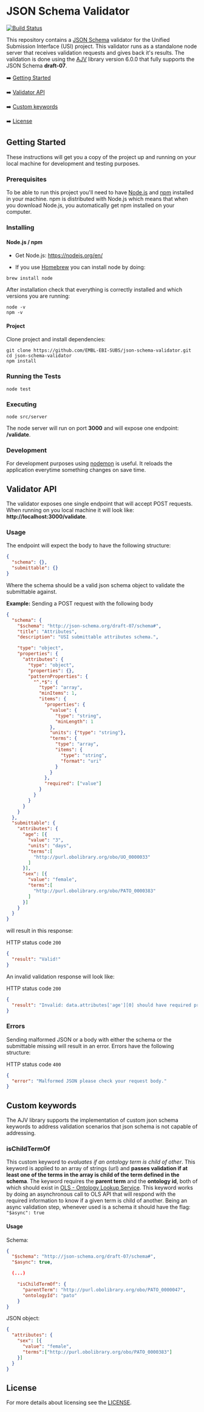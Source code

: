 # JSON Schema Validator
[![Build Status](https://travis-ci.org/EMBL-EBI-SUBS/json-schema-validator.svg?branch=master)](https://travis-ci.org/EMBL-EBI-SUBS/json-schema-validator)

This repository contains a [JSON Schema](http://json-schema.org/) validator for the Unified Submission Interface (USI) project. This validator runs as a standalone node server that receives validation requests and gives back it's results.
The validation is done using the [AJV](https://github.com/epoberezkin/ajv) library version 6.0.0 that fully supports the JSON Schema **draft-07**.

:arrow_right: [Getting Started](README.md#getting-started)

:arrow_right: [Validator API](README.md#validator-api)

:arrow_right: [Custom keywords](README.md#custom-keywords)

:arrow_right: [License](README.md#license)

## Getting Started
These instructions will get you a copy of the project up and running on your local machine for development and testing purposes.

### Prerequisites
To be able to run this project you'll need to have [Node.js](https://nodejs.org/en/about/) and [npm](https://www.npmjs.com/) installed in your machine.
npm is distributed with Node.js which means that when you download Node.js, you automatically get npm installed on your computer.

### Installing

#### Node.js / npm
- Get Node.js: https://nodejs.org/en/

- If you use [Homebrew](https://brew.sh/) you can install node by doing:
```
brew install node
```

After installation check that everything is correctly installed and which versions you are running:
```
node -v
npm -v
```

#### Project
Clone project and install dependencies:
```
git clone https://github.com/EMBL-EBI-SUBS/json-schema-validator.git
cd json-schema-validator
npm install
```

### Running the Tests
```
node test
```

### Executing
```
node src/server
```
The node server will run on port **3000** and will expose one endpoint: **/validate**.
### Development
For development purposes using [nodemon](https://nodemon.io/) is useful. It reloads the application everytime something changes on save time.

## Validator API
The validator exposes one single endpoint that will accept POST requests. When running on you local machine it will look like: **http://localhost:3000/validate**.

### Usage
The endpoint will expect the body to have the following structure:
```json
{
  "schema": {},
  "submittable": {}
}
```
Where the schema should be a valid json schema object to validate the submittable against.


**Example:**
Sending a POST request with the following body
```json
{
  "schema": {
    "$schema": "http://json-schema.org/draft-07/schema#",
    "title": "Attributes",
    "description": "USI submittable attributes schema.",

    "type": "object",
    "properties": {
      "attributes": {
        "type": "object",
        "properties": {},
        "patternProperties": {
          "^.*$": {
            "type": "array",
            "minItems": 1,
            "items": {
              "properties": {
                "value": {
                  "type": "string",
                  "minLength": 1
                },
                "units": {"type": "string"},
                "terms": {
                  "type": "array",
                  "items": {
                    "type": "string",
                    "format": "uri"
                  }
                }
              },
              "required": ["value"]
            }
          }
        }
      }
    }
  },
  "submittable": {
    "attributes": {
      "age": [{
        "value": "3",
        "units": "days",
        "terms":[
          "http://purl.obolibrary.org/obo/UO_0000033"
        ]
      }],
      "sex": [{
        "value": "female",
        "terms":[
          "http://purl.obolibrary.org/obo/PATO_0000383"
        ]
      }]
    }
  }
}
```
will result in this response:

HTTP status code `200`
```json
{
  "result": "Valid!"
}
```
An invalid validation response will look like:

HTTP status code `200`
```json
{
  "result": "Invalid: data.attributes['age'][0] should have required property 'value'"
}
```

### Errors
Sending malformed JSON or a body with either the schema or the submittable missing will result in an error. Errors have the following structure:

HTTP status code `400`
```json
{
  "error": "Malformed JSON please check your request body."
}
```
## Custom keywords
The AJV library supports the implementation of custom json schema keywords to address validation scenarios that json schema is not capable of addressing.

### isChildTermOf
This custom keyword to *evaluates if an ontology term is child of other*. This keyword is applied to an array of strings (url) and **passes validation if at least one of the terms in the array is child of the term defined in the schema**.
The keyword requires the **parent term** and the **ontology id**, both of which should exist in [OLS - Ontology Lookup Service](https://www.ebi.ac.uk/ols).
This keyword works by doing an asynchronous call to OLS API that will respond with the required information to know if a given term is child of another. Being an async validation step, whenever used is a schema it should have the flag: `"$async": true`
#### Usage
Schema:
```json
{
  "$schema": "http://json-schema.org/draft-07/schema#",
  "$async": true,

  (...)

    "isChildTermOf": {
      "parentTerm": "http://purl.obolibrary.org/obo/PATO_0000047",
      "ontologyId": "pato"
    }
}
```
JSON object:
```json
{
  "attributes": {
    "sex": [{
      "value": "female",
      "terms":["http://purl.obolibrary.org/obo/PATO_0000383"]
    }]
  }
}
```

## License
 For more details about licensing see the [LICENSE](LICENSE.md).

